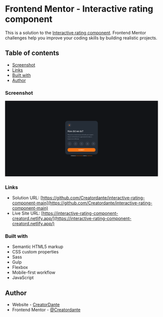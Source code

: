 # Frontend Mentor - Interactive rating component

This is a solution to the [Interactive rating component](https://www.frontendmentor.io/challenges/interactive-rating-component-koxpeBUmI/hub). Frontend Mentor challenges help you improve your coding skills by building realistic projects.

## Table of contents

- [Screenshot](#screenshot)
- [Links](#links)
- [Built with](#built-with)
- [Author](#author)

### Screenshot

![](./build/imgs/screenshot.png)

### Links

- Solution URL: [https://github.com/Creatordante/interactive-rating-component-main](https://github.com/Creatordante/interactive-rating-component-main)
- Live Site URL: [https://interactive-rating-component-creatord.netlify.app/](https://interactive-rating-component-creatord.netlify.app/)

### Built with

- Semantic HTML5 markup
- CSS custom properties
- Sass
- Gulp
- Flexbox
- Mobile-first workflow
- JavaScript

## Author

- Website - [CreatorDante](https://github.com/Creatordante)
- Frontend Mentor - [@Creatordante](https://www.frontendmentor.io/profile/Creatordante)
